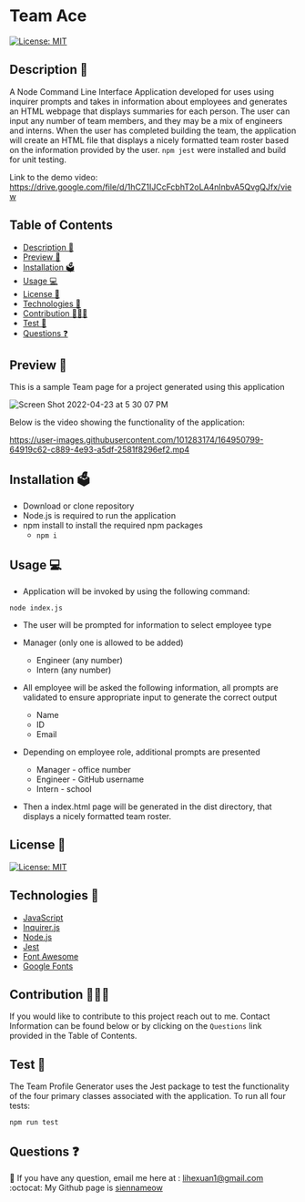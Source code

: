 # Team Ace
[![License: MIT](https://img.shields.io/badge/License-MIT-yellow.svg)](https://github.com/siennameow/team-profile-generator/blob/main/LICENSE)

## Description 📝 


A Node Command Line Interface Application developed for uses using inquirer prompts and takes in information about employees and generates an HTML webpage that displays summaries for each person. The user can input any number of team members, and they may be a mix of engineers and interns. When the user has completed building the team, the application will create an HTML file that displays a nicely formatted team roster based on the information provided by the user. `npm jest` were installed and build for unit testing. 

Link to the demo video: https://drive.google.com/file/d/1hCZ1IJCcFcbhT2oLA4nlnbvA5QvgQJfx/view

## Table of Contents
- [Description 📝](#description-)
- [Preview 👀](#preview-)
- [Installation 🗳](#installation-)
- [Usage 💻](#usage-)
- [License 🚀](#license-)
- [Technologies 🔧](#technologies-)
- [Contribution 👩🏻‍💻](#contribution-)
- [Test 🧩](#test-)
- [Questions ❓](#questions-)

## Preview 👀 

This is a sample Team page for a project generated using this application

![Screen Shot 2022-04-23 at 5 30 07 PM](https://user-images.githubusercontent.com/101283174/164950802-79310d69-3828-43b2-b77f-d885a2443a47.png)

Below is the video showing the functionality of the application:

https://user-images.githubusercontent.com/101283174/164950799-64919c62-c889-4e93-a5df-2581f8296ef2.mp4


## Installation 🗳 

- Download or clone repository
- Node.js is required to run the application
- npm install to install the required npm packages
    - ` npm i `

## Usage 💻 

- Application will be invoked by using the following command:

`node index.js`

- The user will be prompted for information to select employee type

- Manager (only one is allowed to be added)

    - Engineer (any number)
    - Intern (any number)
- All employee will be asked the following information, all prompts are validated to ensure appropriate input to generate the correct output

    - Name
    - ID
    - Email
- Depending on employee role, additional prompts are presented

    - Manager - office number
    - Engineer - GitHub username
    - Intern - school
- Then a index.html page will be generated in the dist directory, that displays a nicely formatted team roster.

## License 🚀
[![License: MIT](https://img.shields.io/badge/License-MIT-yellow.svg)](https://github.com/siennameow/team-profile-generator/blob/main/LICENSE)

## Technologies 🔧
* [JavaScript](https://developer.mozilla.org/en-US/docs/Web/JavaScript)
* [Inquirer.js](https://www.npmjs.com/package/inquirer)
* [Node.js](https://nodejs.org/en/)
* [Jest](https://www.npmjs.com/package/jest)
* [Font Awesome](https://fontawesome.com/)
* [Google Fonts](https://fonts.google.com//)

## Contribution 👩🏻‍💻 
If you would like to contribute to this project reach out to me. Contact Information can be found below or by clicking on the `Questions` link provided in the Table of Contents.

## Test 🧩
The Team Profile Generator uses the Jest package to test the functionality of the four primary classes associated with the application. To run all four tests:

`npm run test`

## Questions ❓

📩 If you have any question, email me here at : lihexuan1@gmail.com<br/>
:octocat: My Github page is [siennameow](https://github.com/siennameow)

 

